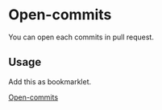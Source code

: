 # Open-commits

  You can open each commits in pull request.

## Usage

  Add this as bookmarklet.

  [Open-commits](https://raw.github.com/sanemat/open-commits/master/dist/bookmarklet.js)
